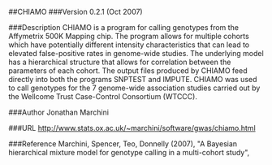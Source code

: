 ##CHIAMO
###Version
0.2.1 (Oct 2007)

###Description
CHIAMO is a program for calling genotypes from the Affymetrix 500K Mapping chip. The program allows for multiple cohorts which have potentially different intensity characteristics that can lead to elevated false-positive rates in genome-wide studies. The underlying model has a hierarchical structure that allows for correlation between the parameters of each cohort. The output files produced by CHIAMO feed directly into both the programs SNPTEST and IMPUTE. CHIAMO was used to call genotypes for the 7 genome-wide association studies carried out by the Wellcome Trust Case-Control Consortium (WTCCC).

###Author
Jonathan Marchini

###URL
http://www.stats.ox.ac.uk/~marchini/software/gwas/chiamo.html

###Reference
Marchini, Spencer, Teo, Donnelly (2007), "A Bayesian hierarchical mixture model for genotype calling in a multi-cohort study",


